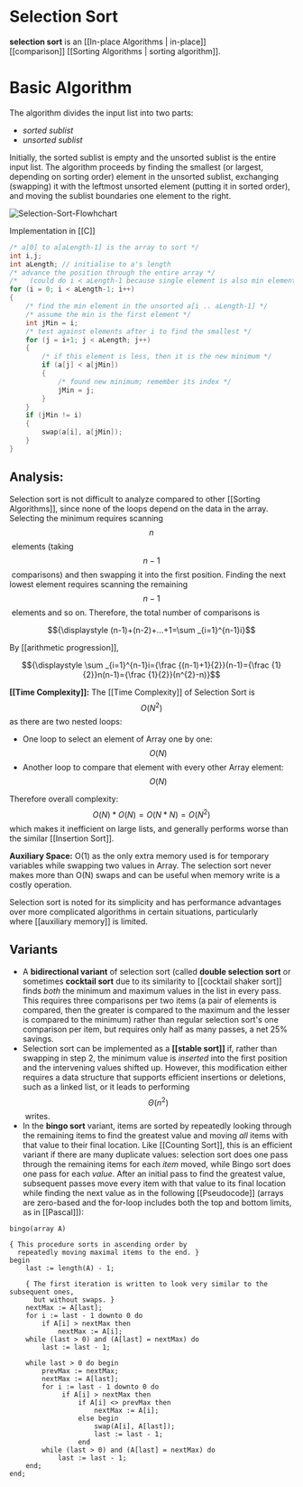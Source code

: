 # Selection Sort
**selection sort** is an [[In-place Algorithms | in-place]] [[comparison]] [[Sorting Algorithms | sorting algorithm]]. 

# Basic Algorithm
The algorithm divides the input list into two parts: 
- *sorted sublist*
- *unsorted sublist*

Initially, the sorted sublist is empty and the unsorted sublist is the entire input list.
The algorithm proceeds by finding the smallest (or largest, depending on sorting order) element in the unsorted sublist, exchanging (swapping) it with the leftmost unsorted element (putting it in sorted order), and moving the sublist boundaries one element to the right.

![Selection-Sort-Flowhchart](https://media.geeksforgeeks.org/wp-content/cdn-uploads/20220203094305/Selection-Sort-Flowhchart.png)

Implementation in [[C]]
``` C
/* a[0] to a[aLength-1] is the array to sort */
int i,j;
int aLength; // initialise to a's length
/* advance the position through the entire array */
/*   (could do i < aLength-1 because single element is also min element) */
for (i = 0; i < aLength-1; i++)
{
    /* find the min element in the unsorted a[i .. aLength-1] */
    /* assume the min is the first element */
    int jMin = i;
    /* test against elements after i to find the smallest */
    for (j = i+1; j < aLength; j++)
    {
        /* if this element is less, then it is the new minimum */
        if (a[j] < a[jMin])
        {
            /* found new minimum; remember its index */
            jMin = j;
        }
    }
    if (jMin != i) 
    {
        swap(a[i], a[jMin]);
    }
}
```

## Analysis:
Selection sort is not difficult to analyze compared to other [[Sorting Algorithms]], since none of the loops depend on the data in the array. Selecting the minimum requires scanning $${\displaystyle n}$$ elements (taking $${\displaystyle n-1}$$ comparisons) and then swapping it into the first position. Finding the next lowest element requires scanning the remaining $${\displaystyle n-1}$$ elements and so on. Therefore, the total number of comparisons is

$${\displaystyle (n-1)+(n-2)+...+1=\sum _{i=1}^{n-1}i}$$

By [[arithmetic progression]],

$${\displaystyle \sum _{i=1}^{n-1}i={\frac {(n-1)+1}{2}}(n-1)={\frac {1}{2}}n(n-1)={\frac {1}{2}}(n^{2}-n)}$$

**[[Time Complexity]]:** The [[Time Complexity]] of Selection Sort is $$O(N^2)$$ as there are two nested loops:

-   One loop to select an element of Array one by one: $$O(N)$$
-   Another loop to compare that element with every other Array element: $$O(N)$$

Therefore overall complexity: $$O(N)*O(N) = O(N * N) = O(N^2)$$ which makes it inefficient on large lists, and generally performs worse than the similar [[Insertion Sort]].

**Auxiliary Space:** O(1) as the only extra memory used is for temporary variables while swapping two values in Array. The selection sort never makes more than O(N) swaps and can be useful when memory write is a costly operation.

Selection sort is noted for its simplicity and has performance advantages over more complicated algorithms in certain situations, particularly where [[auxiliary memory]] is limited.

## Variants
- A **bidirectional variant** of selection sort (called **double selection sort** or sometimes **cocktail sort** due to its similarity to [[cocktail shaker sort]] finds _both_ the minimum and maximum values in the list in every pass. This requires three comparisons per two items (a pair of elements is compared, then the greater is compared to the maximum and the lesser is compared to the minimum) rather than regular selection sort's one comparison per item, but requires only half as many passes, a net 25% savings.
- Selection sort can be implemented as a **[[stable sort]]** if, rather than swapping in step 2, the minimum value is *inserted* into the first position and the intervening values shifted up. However, this modification either requires a data structure that supports efficient insertions or deletions, such as a linked list, or it leads to performing $${\displaystyle \Theta (n^{2})}$$ writes.
- In the **bingo sort** variant, items are sorted by repeatedly looking through the remaining items to find the greatest value and moving *all* items with that value to their final location. Like [[Counting Sort]], this is an efficient variant if there are many duplicate values: selection sort does one pass through the remaining items for each *item* moved, while Bingo sort does one pass for each *value*. After an initial pass to find the greatest value, subsequent passes move every item with that value to its final location while finding the next value as in the following [[Pseudocode]] (arrays are zero-based and the for-loop includes both the top and bottom limits, as in [[Pascal]]):

```
bingo(array A)

{ This procedure sorts in ascending order by
  repeatedly moving maximal items to the end. }
begin
    last := length(A) - 1;

    { The first iteration is written to look very similar to the subsequent ones,
      but without swaps. }
    nextMax := A[last];
    for i := last - 1 downto 0 do
        if A[i] > nextMax then
            nextMax := A[i];
    while (last > 0) and (A[last] = nextMax) do
        last := last - 1;

    while last > 0 do begin
        prevMax := nextMax;
        nextMax := A[last];
        for i := last - 1 downto 0 do
             if A[i] > nextMax then
                 if A[i] <> prevMax then
                     nextMax := A[i];
                 else begin
                     swap(A[i], A[last]);
                     last := last - 1;
                 end
        while (last > 0) and (A[last] = nextMax) do
            last := last - 1;
    end;
end;
```